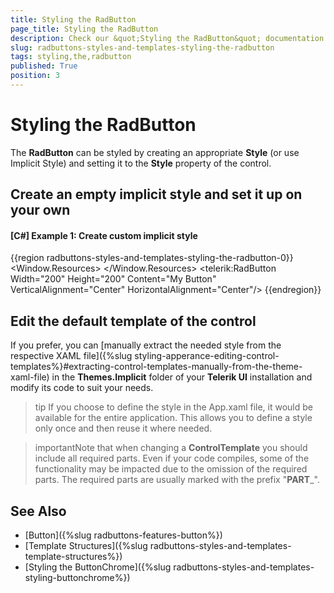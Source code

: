 ```yaml
---
title: Styling the RadButton
page_title: Styling the RadButton
description: Check our &quot;Styling the RadButton&quot; documentation article for the RadButtons {{ site.framework_name }} control.
slug: radbuttons-styles-and-templates-styling-the-radbutton
tags: styling,the,radbutton
published: True
position: 3
---
```


# Styling the RadButton

The __RadButton__ can be styled by creating an appropriate __Style__ (or use Implicit Style) and setting it to the __Style__ property of the control. 

## Create an empty implicit style and set it up on your own 

#### __[C#] Example 1: Create custom implicit style__
{{region radbuttons-styles-and-templates-styling-the-radbutton-0}}
	<Window.Resources>
		<Style TargetType="telerik:RadButton">
			<Setter Property="Opacity" Value="0.5"/>
			<Setter Property="BorderBrush" Value="Red"/>
			<Setter Property="BorderThickness" Value="1"/>
		</Style>
	</Window.Resources>
	<Grid>
		<telerik:RadButton Width="200" Height="200" Content="My Button" VerticalAlignment="Center" HorizontalAlignment="Center"/>
	</Grid>
{{endregion}}

## Edit the default template of the control

If you prefer, you can [manually extract the needed style from the respective XAML file]({%slug styling-apperance-editing-control-templates%}#extracting-control-templates-manually-from-the-theme-xaml-file) in the **Themes.Implicit** folder of your **Telerik UI** installation and modify its code to suit your needs.

>tip If you choose to define the style in the App.xaml file, it would be available for the entire application. This allows you to define a style only once and then reuse it where needed.

>importantNote that when changing a __ControlTemplate__ you should include all required parts. Even if your code compiles, some of the functionality may be impacted due to the omission of the required parts. The required parts are usually marked with the prefix "__PART___".

## See Also
 * [Button]({%slug radbuttons-features-button%})
 * [Template Structures]({%slug radbuttons-styles-and-templates-template-structures%})
 * [Styling the ButtonChrome]({%slug radbuttons-styles-and-templates-styling-buttonchrome%})